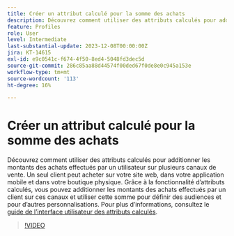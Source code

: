 ```yaml
---
title: Créer un attribut calculé pour la somme des achats
description: Découvrez comment utiliser des attributs calculés pour additionner les montants d’achat effectués par un utilisateur ou une utilisatrice sur plusieurs canaux de vente.
feature: Profiles
role: User
level: Intermediate
last-substantial-update: 2023-12-08T00:00:00Z
jira: KT-14615
exl-id: e9c0541c-f674-4f50-8ed4-5048fd3dec5d
source-git-commit: 286c85aa88d44574f00ded67f0de8e0c945a153e
workflow-type: tm+mt
source-wordcount: '113'
ht-degree: 16%

---
```


# Créer un attribut calculé pour la somme des achats

Découvrez comment utiliser des attributs calculés pour additionner les montants des achats effectués par un utilisateur sur plusieurs canaux de vente. Un seul client peut acheter sur votre site web, dans votre application mobile et dans votre boutique physique. Grâce à la fonctionnalité d’attributs calculés, vous pouvez additionner les montants des achats effectués par un client sur ces canaux et utiliser cette somme pour définir des audiences et pour d’autres personnalisations. Pour plus d’informations, consultez le [guide de l’interface utilisateur des attributs calculés](https://experienceleague.adobe.com/docs/experience-platform/profile/computed-attributes/ui.html?lang=fr&).

>[!VIDEO](https://video.tv.adobe.com/v/3425899?learn=on&enablevpops)
